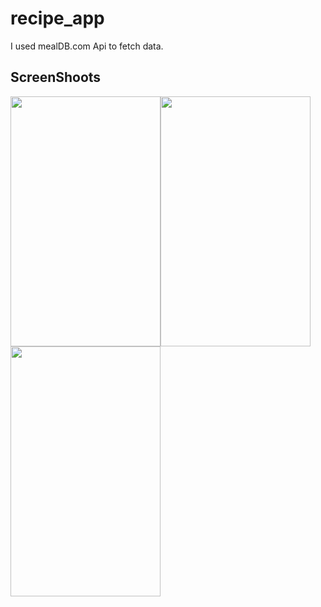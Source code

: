 # recipe_app

I used mealDB.com Api to fetch data.


## ScreenShoots

<img src="https://user-images.githubusercontent.com/58309881/89739174-ee3b4500-da97-11ea-8015-c010b9fff50e.png" width="240" height="400"><img src="https://user-images.githubusercontent.com/58309881/89739176-f09d9f00-da97-11ea-92ad-bd8f597e064a.png" width="240" height="400">
<img src="https://user-images.githubusercontent.com/58309881/89739179-f6938000-da97-11ea-9693-d23bbea1fbc6.png" width="240" height="400">


